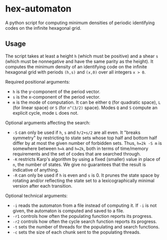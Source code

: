 # hex-automaton
A python script for computing minimum densities of periodic identifying codes on the infinite hexagonal grid.

## Usage

The script takes at least a height `h` (which must be positive) and a shear `s` (which must be nonnegative and have the same parity as the height).
It computes the minimum density of an identifying code on the infinite hexagonal grid with periods `(h,s)` and `(x,0)` over all integers `x > 0`.

Required positional arguments:
- `h` is the y-component of the period vector.
- `s` is the x-component of the period vector.
- `m` is the mode of computation. It can be either `Q` (for quadratic space), `L` (for linear space) or `S` (for `n^(3/2)` space). Modes `Q` and `S` compute an explicit cycle, mode `L` does not.

Optional arguments affecting the search:
- `-S` can only be used if `h`, `s` and `h/2+s/2` are all even. It "breaks symmetry" by restricting to state sets whose top half and bottom half differ by at most the given number of forbidden sets. Thus, `h=2k -S m` is somewhere between `h=k` and `h=2k`, both in terms of time/memory requirements and the set of codes that are searched through.
- `-K` restricts Karp's algorithm by using a fixed (smaller) value in place of `n`, the number of states. We give no guarantees that the result is indicative of anything.
- `-R` can only be used if `h` is even and `s` is 0. It prunes the state space by rotating and/or reflecting the state set to a lexicographically minimal version after each transition.

Optional technical arguments:
- `-i` reads the automaton from a file instead of computing it. If `-i` is not given, the automaton is computed and saved to a file.
- `-r1` controls how often the populating function reports its progress.
- `-r2` controls how often the cycle search function reports its progress.
- `-t` sets the number of threads for the populating and search functions.
- `-c` sets the size of each chunk sent to the populating threads.
